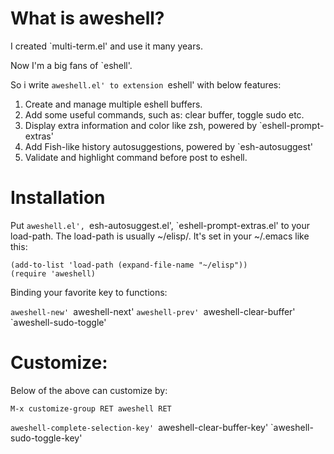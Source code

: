 # What is aweshell?

I created `multi-term.el' and use it many years.

Now I'm a big fans of `eshell'.

So i write `aweshell.el' to extension `eshell' with below features:

1. Create and manage multiple eshell buffers.
2. Add some useful commands, such as: clear buffer, toggle sudo etc.
3. Display extra information and color like zsh, powered by `eshell-prompt-extras'
4. Add Fish-like history autosuggestions, powered by `esh-autosuggest'
5. Validate and highlight command before post to eshell.

# Installation

Put `aweshell.el', `esh-autosuggest.el', `eshell-prompt-extras.el' to your load-path.
The load-path is usually ~/elisp/.
It's set in your ~/.emacs like this:
```Elisp
(add-to-list 'load-path (expand-file-name "~/elisp"))
(require 'aweshell)
```

Binding your favorite key to functions:

`aweshell-new'
`aweshell-next'
`aweshell-prev'
`aweshell-clear-buffer'
`aweshell-sudo-toggle'

# Customize:

Below of the above can customize by:
```Elisp
M-x customize-group RET aweshell RET
```

`aweshell-complete-selection-key'
`aweshell-clear-buffer-key'
`aweshell-sudo-toggle-key'
